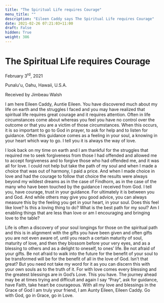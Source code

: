```yaml
---
title: "The Spiritual Life requires Courage"
menu_title: ""
description: "Eileen Caddy says The Spiritual Life requires Courage"
date: 2021-02-26 07:21:03+11:00
draft: False
hidden: True
weight: 386
---
```

# The Spiritual Life requires Courage 

February 3<sup>rd</sup>, 2021

Punalu'u, Oahu, Hawaii, U.S.A.

Received by Jimbeau Walsh


I am here Eileen Caddy, Auntie Eileen.  You have discovered much about my life on earth and the struggles I faced and you may have realized that spiritual life requires great courage and it requires attention. Often in life circumstances come about whereas you feel you have no control over the outcome or that you are a victim of those circumstances. When this occurs, it is so important to go to God in prayer, to ask for help and to listen for guidance. Often this guidance comes as a feeling in your soul, a knowing in your heart which way to go. I tell you it is always the way of love. 

I look back on my time on earth and I am thankful for the struggles that required me to seek forgiveness from those I had offended and allowed me to accept forgiveness and to forgive those who had offended me, and it was all for love. I could not help but take the path of my soul and when I made a choice that was out of harmony, I paid a price. And when I made choice in love and had the courage to follow that choice the results were always beyond my wildest dreams as in the case of Findhorn, as in the case of the many who have been touched by the guidance I received from God. I tell you, have courage, trust in your guidance. For ultimately it is between you and God. And while others may give you good advice, you can always measure this by the feeling you get in your heart, in your soul. Does this feel like love? Is this a loving thing to do? What is the best path for my soul? Am I enabling things that are less than love or am I encouraging and bringing love to the table? 

Life is often a discovery of your soul longings for those on the spiritual path and this is in alignment with the gifts you have been given and often gifts you are not even aware of, until you reach a certain maturity of soul, maturity of love, and then they blossom before your very eyes, and as a blessing to others and as a delight to oneself, to ones’ life. Be not afraid of your gifts. Be not afraid to walk into the future for the benefit of your soul to be transformed will be for the benefit of all in the love of God. Isn’t that great? But you need not take my word for it as you can discern this with your own souls as to the truth of it. For with love comes every blessing and the greatest blessings are in God’s Love. This you have. The journey ahead may be at times trying and difficult and again I say “Pray”, ask for guidance, have Faith, take heart be courageous. With all my love and blessings in the Grace of God I am truly your friend, I am Aunty Eileen, Eileen Caddy. Go with God, go in Grace, go in Love.